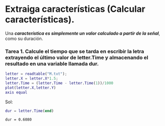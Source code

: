 # Extraiga características (Calcular características).

Una ***característica es simplemente un valor calculado a partir de la señal***, como su duración.

### Tarea 1. Calcule el tiempo que se tarda en escribir la letra extrayendo el último valor de letter.Time y almacenando el resultado en una variable llamada dur.

```MatLab
letter = readtable("M.txt");
letter.X = letter.X*1.5;
letter.Time = (letter.Time - letter.Time(1))/1000
plot(letter.X,letter.Y)
axis equal
```
Sol:  
```MatLab
dur = letter.Time(end)
```
```
dur = 0.6080
```
